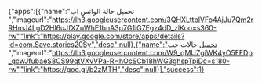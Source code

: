 {"apps":[{"name":"تحميل حالة الواتس اب
","imageurl":"https://lh3.googleusercontent.com/3QHXLttplVFo4AjJu7Qm2rRHmJ4LgD2Hl6uJfXZuWhE1bnA3p7G1iG7Egz4dD_zlKoo=s360-rw","link":"https://play.google.com/store/apps/details?id=com.Save.stories20Sy","desc":null},{"name":"تحميل حالات حب ","imageurl":"https://lh3.googleusercontent.com/W9_qMUZgiWK4yO5FFDp_qcwJfubaeS8CS99qtVXvVPa-RHhOcSCb18hWG3ghspTpiDc=s180-rw","link":"https://goo.gl/b2zMTH","desc":null}],"success":1}
